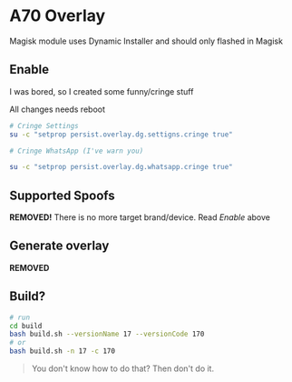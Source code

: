# A70 Overlay

Magisk module uses Dynamic Installer and should only flashed in Magisk

## Enable

I was bored, so I created some funny/cringe stuff

All changes needs reboot

```bash
# Cringe Settings
su -c "setprop persist.overlay.dg.settigns.cringe true"

# Cringe WhatsApp (I've warn you)

su -c "setprop persist.overlay.dg.whatsapp.cringe true"
```

## Supported Spoofs

**REMOVED!** There is no more target brand/device. Read _Enable_ above

## Generate overlay

**REMOVED**

## Build?

```bash
# run
cd build
bash build.sh --versionName 17 --versionCode 170
# or
bash build.sh -n 17 -c 170
```

> You don't know how to do that? Then don't do it.
